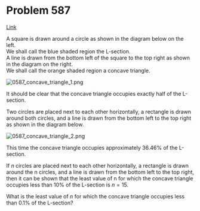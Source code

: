 # Problem 587

[Link](https://projecteuler.net/problem=587)

A square is drawn around a circle as shown in the diagram below on the left.  
We shall call the blue shaded region the L-section.  
A line is drawn from the bottom left of the square to the top right as shown in the diagram on the right.  
We shall call the orange shaded region a concave triangle. 

![0587_concave_triangle_1.png](resources/images/0587_concave_triangle_1.png?1678992053) 

It should be clear that the concave triangle occupies exactly half of the L-section. 

Two circles are placed next to each other horizontally, a rectangle is drawn around both circles, and a line is drawn from the bottom left to the top right as shown in the diagram below. 

![0587_concave_triangle_2.png](resources/images/0587_concave_triangle_2.png?1678992053) 

This time the concave triangle occupies approximately 36.46% of the L-section. 

If $n$ circles are placed next to each other horizontally, a rectangle is drawn around the n circles, and a line is drawn from the bottom left to the top right, then it can be shown that the least value of n for which the concave triangle occupies less than 10% of the L-section is $n = 15$. 

What is the least value of $n$ for which the concave triangle occupies less than 0.1% of the L-section?